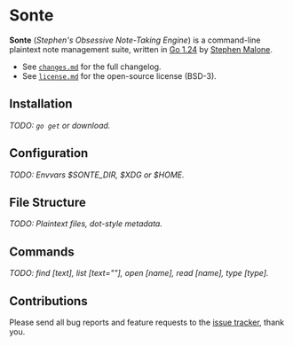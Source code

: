 # Sonte

**Sonte** (*Stephen's Obsessive Note-Taking Engine*) is a command-line plaintext note management suite, written in [Go 1.24][go] by [Stephen Malone][sm].

- See [`changes.md`][ch] for the full changelog.
- See [`license.md`][li] for the open-source license (BSD-3).

## Installation

*TODO: `go get` or download.*

## Configuration

*TODO: Envvars $SONTE_DIR, $XDG or $HOME.*

## File Structure

*TODO: Plaintext files, dot-style metadata.*

## Commands

*TODO: find [text], list [text=""], open [name], read [name], type [type].*

## Contributions

Please send all bug reports and feature requests to the [issue tracker][it], thank you.

[ch]: https://github.com/gesedels/sonte/blob/main/changes.md
[li]: https://github.com/gesedels/sonte/blob/main/license.md
[go]: https://go.dev/doc/go1.24
[it]: https://github.com/gesedels/sonte/issues
[sm]: https://github.com/gesedels
